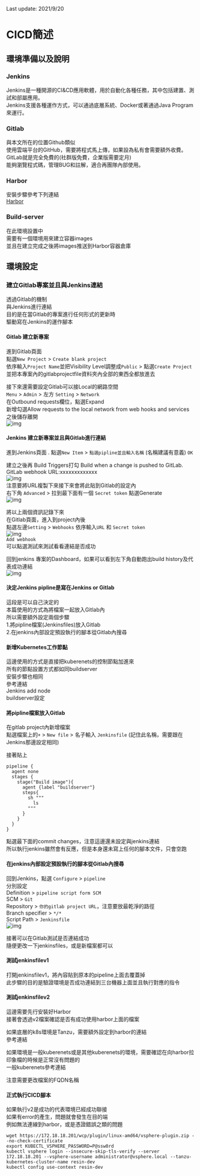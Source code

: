 Last update: 2021/9/20
# CICD簡述  

## 環境準備以及說明  

### Jenkins  
Jenkins是一種開源的CI&CD應用軟體，用於自動化各種任務，其中包括建置、測試和部屬應用。    
Jenkins支援各種運作方式，可以通過底層系統、Docker或著通過Java Program來運行。  


### Gitlab  
與本文所在的位置Github類似   
使用雲端平台的GitHub，需要將程式馬上傳，如果設為私有會需要額外收費。  
GitLab就是完全免費的(社群版免費，企業版需要定月)  
能夠瀏覽程式碼，管理BUG和註解，適合再團隊內部使用。  

### Harbor  
安裝步驟參考下列連結  
[Harbor](https://github.com/ReSin-Yan/Kubernetes-Opensource-Project/tree/main/Harbor "link")  

### Build-server  
在此環境設置中  
需要有一個環境用來建立容器images    
並且在建立完成之後將images推送到Harbor容器倉庫  

## 環境設定  

### 建立Gitlab專案並且與Jenkins連結  
透過Gitlab的機制  
與Jenkins進行連結  
目的是在當Gitlab的專案進行任何形式的更新時  
驅動寫在Jenkins的運作腳本  

#### Gitlab 建立新專案  
進到Gitlab頁面  
點選`New Project` >  `Create blank project`  
依序輸入`Project Name`並把Visibility Level調整成`Public`  > 點選`Create Project`  
並把本專案內的gitlabprojectfile資料夾內全部的東西全都放進去  

接下來還需要設定Gitlab可以接Local的網路空間  
`Menu` >  `Admin`  >  左方 `Setting` > `Network`  
在Outbound requests欄位，點選Expand  
新增勾選Allow requests to the local network from web hooks and services  
之後儲存離開  
![img](https://github.com/ReSin-Yan/Kubernetes-Opensource-Project/blob/main/CICD/img/jenkinsetting4.PNG)   

#### Jenkins 建立新專案並且與Gitlab進行連結  
進到Jenkins頁面  .
點選`New Item` > `點選pipline並且輸入名稱` (名稱建議有意義)  `OK`  

建立之後再 Build Triggers打勾 
Build when a change is pushed to GitLab. GitLab webhook URL:xxxxxxxxxxxxx  
![img](https://github.com/ReSin-Yan/Kubernetes-Opensource-Project/blob/main/CICD/img/jenkinsetting1.PNG)   
注意要將URL複製下來接下來會將此貼到Gitlab的設定內  
右下角 `Advanced` > 拉到最下面有一個 `Secret token` 點選Generate  
![img](https://github.com/ReSin-Yan/Kubernetes-Opensource-Project/blob/main/CICD/img/jenkinsetting2.PNG)   

將以上兩個資訊記錄下來  
在Gitlab頁面，進入到project內後  
點選左邊`Setting` > `Webhooks` 依序輸入`URL` 和 `Secret token`  
![img](https://github.com/ReSin-Yan/Kubernetes-Opensource-Project/blob/main/CICD/img/jenkinsetting3.PNG)   
`Add webhook`  
可以點選測試來測試看看連結是否成功  

回到jenkins 專案的Dashboard，如果可以看到左下角自動跑出build history及代表成功連結  
![img](https://github.com/ReSin-Yan/Kubernetes-Opensource-Project/blob/main/CICD/img/jenkinsetting5.PNG)   


#### 決定Jenkins pipline是寫在Jenkins or Gitlab  
這段是可以自己決定的  
本篇使用的方式為將檔案一起放入Gitlab內  
所以需要額外設定兩個步驟  
1.將pipline檔案(Jenkinsfiles)放入Gitlab  
2.在jenkins內部設定預設執行的腳本從Gitlab內搜尋  

#### 新增Kubernetes工作節點  
這邊使用的方式是直接把kuberenets的控制節點加進來  
所有的節點設置方式都如同buildserver  
安裝步驟也相同  
參考連結  
Jenkins add node  
buildserver設定  


#### 將pipline檔案放入Gitlab  
在gitlab project內新增檔案  
點選檔案上的`+`  > `New file` > 名子輸入 `Jenkinsfile` (記住此名稱，需要跟在Jenkins那邊設定相同)  


接著貼上  

```
pipeline {
  agent none 
  stages {
    stage("Build image"){
      agent {label "buildserver"}
      steps{
        sh """
          ls
        """
      }
    }
  }
}
```

點選最下面的commit changes，注意這邊還未設定與jenkins連結  
所以執行jenkins雖然會有反應，但是本身還未寫上任何的腳本文件，只會空跑  

#### 在jenkins內部設定預設執行的腳本從Gitlab內搜尋  
回到Jenkins，點選 `Configure` > `pipeline`  
分別設定  
Definition > `pipeline script form SCM`  
SCM > `Git`  
Repository > `你的gitlab project URL`，注意要放最乾淨的路徑  
Branch specifier > `*/*`  
Script Path > `Jenkinsfile`  
![img](https://github.com/ReSin-Yan/Kubernetes-Opensource-Project/blob/main/CICD/img/jenkinsetting6.PNG)   

接著可以在Gitlab測試是否連結成功  
隨便更改一下jenkinsfiles，或是新檔案都可以  



#### 測試jenkinsfilev1  
打開jenkinsfilev1，將內容貼到原本的pipeline上面去覆蓋掉  
此步驟的目的是驗證環境是否成功連結到三台機器上面並且執行對應的指令  

#### 測試jenkinsfilev2  
這邊需要先行安裝好Harbor  
接著會透過v2檔案確認是否有成功使用harbor上面的檔案

如果底層的k8s環境是Tanzu，需要額外設定到harbor的連結  
參考連結  

如果環境是一般kuberenets或是其他kuberenets的環境，需要確認在向harbor拉印象檔的時候是正常沒有問題的  
一般kuberenets參考連結  


注意需要更改檔案的FQDN名稱  


#### 正式執行CICD腳本  
如果執行v2是成功的代表環境已經成功聯接  
如果有error的產生，問題就會發生在目的端  
例如無法連線到harbor，或是憑證錯誤之類的問題  



```
wget https://172.18.18.201/wcp/plugin/linux-amd64/vsphere-plugin.zip --no-check-certificate  
export KUBECTL_VSPHERE_PASSWORD=P@ssw0rd  
kubectl vsphere login --insecure-skip-tls-verify --server 172.18.18.201 --vsphere-username administrator@vsphere.local --tanzu-kubernetes-cluster-name resin-dev
kubectl config use-context resin-dev
```

